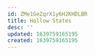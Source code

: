 ```yaml
---
id: ZMe1GeZqrX1y6H2KHDLBR
title: Hollow States
desc: ''
updated: 1639759165195
created: 1639759165195
---
```


